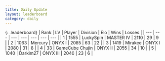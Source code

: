 ```yaml
---
title: Daily Update
layout: leaderboard
category: daily
---
```


{: .leaderboard}
| Rank | LV | Player | Division | Elo | Wins | Losses |
| --- | --- | --- | --- | --- | --- | --- |
| <span data-change="6">1</span> | 1555 | <span title="ID: 498412">LuckySpin</span> | MASTER IV | <span data-change="166">2110</span> | <span data-change="18">29</span> | <span data-change="1">9</span> |
| <span data-change="80">2</span> | 1063 | <span title="ID: 692745">Mercury</span> | ONYX I | <span data-change="319">2085</span> | <span data-change="53">63</span> | <span data-change="18">22</span> |
| <span data-change="-1">3</span> | 1419 | <span title="ID: 416373">Mirakee</span> | ONYX I | <span data-change="109">2080</span> | <span data-change="17">31</span> | <span data-change="4">8</span> |
| <span data-change="10">4</span> | 33 | <span title="ID: 754306">GameCube Chujin</span> | ONYX II | <span data-change="161">2055</span> | <span data-change="19">34</span> | <span data-change="4">10</span> |
| <span data-change="-1">5</span> | 1040 | <span title="ID: 694036">Darkim27</span> | ONYX III | <span data-change="84">2040</span> | <span data-change="13">23</span> | <span data-change="3">6</span> |